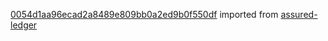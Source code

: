 [0054d1aa96ecad2a8489e809bb0a2ed9b0f550df](https://github.com/insolar/assured-ledger/commit/0054d1aa96ecad2a8489e809bb0a2ed9b0f550df) imported from [assured-ledger](https://github.com/insolar/assured-ledger)
